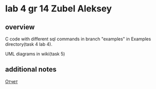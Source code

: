 # lab 4 gr 14 Zubel Aleksey
## overview
C code with different sql commands in branch "examples" in Examples directory(task 4 lab 4).

UML diagrams in wiki(task 5)
## additional notes
[Отчет](https://drive.google.com/drive/folders/1_OXM4D5-Uvgeg-sgaFHWdPD4T_BruTGX)
